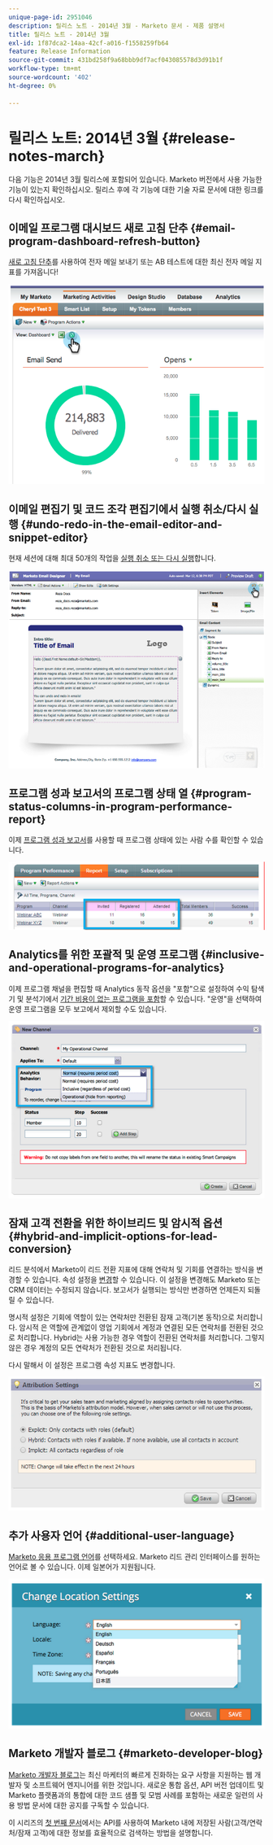 ```yaml
---
unique-page-id: 2951046
description: 릴리스 노트 - 2014년 3월 - Marketo 문서 - 제품 설명서
title: 릴리스 노트 - 2014년 3월
exl-id: 1f87dca2-14aa-42cf-a016-f1558259fb64
feature: Release Information
source-git-commit: 431bd258f9a68bbb9df7acf043085578d3d91b1f
workflow-type: tm+mt
source-wordcount: '402'
ht-degree: 0%

---
```


# 릴리스 노트: 2014년 3월 {#release-notes-march}

다음 기능은 2014년 3월 릴리스에 포함되어 있습니다. Marketo 버전에서 사용 가능한 기능이 있는지 확인하십시오. 릴리스 후에 각 기능에 대한 기술 자료 문서에 대한 링크를 다시 확인하십시오.

## 이메일 프로그램 대시보드 새로 고침 단추 {#email-program-dashboard-refresh-button}

[새로 고침 단추](/help/marketo/product-docs/email-marketing/email-programs/email-program-data/use-the-email-program-dashboard.md)를 사용하여 전자 메일 보내기 또는 AB 테스트에 대한 최신 전자 메일 지표를 가져옵니다!

![](assets/image2014-9-22-11-3a35-3a15.png)

## 이메일 편집기 및 코드 조각 편집기에서 실행 취소/다시 실행 {#undo-redo-in-the-email-editor-and-snippet-editor}

현재 세션에 대해 최대 50개의 작업을 [실행 취소 또는 다시 실행](/help/marketo/product-docs/email-marketing/general/email-editor-2/edit-elements-in-an-email.md)합니다.

![](assets/image2014-9-22-11-3a35-3a40.png)

## 프로그램 성과 보고서의 프로그램 상태 열 {#program-status-columns-in-program-performance-report}

이제 [프로그램 성과 보고서](/help/marketo/product-docs/core-marketo-concepts/programs/program-performance-report/add-program-status-columns-to-a-program-report.md)를 사용할 때 프로그램 상태에 있는 사람 수를 확인할 수 있습니다.

![](assets/image2014-9-22-11-3a36-3a13.png)

## Analytics를 위한 포괄적 및 운영 프로그램 {#inclusive-and-operational-programs-for-analytics}

이제 프로그램 채널을 편집할 때 Analytics 동작 옵션을 &quot;포함&quot;으로 설정하여 수익 탐색기 및 분석기에서 [기간 비용이 없는 프로그램을 포함](/help/marketo/product-docs/reporting/revenue-cycle-analytics/program-analytics/make-a-program-without-a-period-cost-available-in-revenue-explorer-and-analyzers.md)할 수 있습니다. &quot;운영&quot;을 선택하여 운영 프로그램을 모두 보고에서 제외할 수도 있습니다.

![](assets/image2014-9-22-11-3a36-3a32.png)

## 잠재 고객 전환을 위한 하이브리드 및 암시적 옵션 {#hybrid-and-implicit-options-for-lead-conversion}

리드 분석에서 Marketo이 리드 전환 지표에 대해 연락처 및 기회를 연결하는 방식을 변경할 수 있습니다. 속성 설정을 [변경](/help/marketo/product-docs/administration/settings/change-attribution-settings-for-analytics.md)할 수 있습니다. 이 설정을 변경해도 Marketo 또는 CRM 데이터는 수정되지 않습니다. 보고서가 실행되는 방식만 변경하면 언제든지 되돌릴 수 있습니다.

명시적 설정은 기회에 역할이 있는 연락처만 전환된 잠재 고객(기본 동작)으로 처리합니다. 암시적 은 역할에 관계없이 영업 기회에서 계정과 연결된 모든 연락처를 전환된 것으로 처리합니다. Hybrid는 사용 가능한 경우 역할이 전환된 연락처를 처리합니다. 그렇지 않은 경우 계정의 모든 연락처가 전환된 것으로 처리됩니다.

다시 말해서 이 설정은 프로그램 속성 지표도 변경합니다.

![](assets/image2014-9-22-11-3a36-3a51.png)

## 추가 사용자 언어 {#additional-user-language}

[Marketo 응용 프로그램 언어](/help/marketo/product-docs/administration/settings/select-your-language-locale-and-time-zone.md)를 선택하세요. Marketo 리드 관리 인터페이스를 원하는 언어로 볼 수 있습니다. 이제 일본어가 지원됩니다.

![](assets/image2014-9-22-11-3a37-3a14.png)

## Marketo 개발자 블로그 {#marketo-developer-blog}

[Marketo 개발자 블로그](https://developers.marketo.com/blog/)는 최신 마케터의 빠르게 진화하는 요구 사항을 지원하는 웹 개발자 및 소프트웨어 엔지니어를 위한 것입니다. 새로운 통합 옵션, API 버전 업데이트 및 Marketo 플랫폼과의 통합에 대한 코드 샘플 및 모범 사례를 포함하는 새로운 일련의 사용 방법 문서에 대한 공지를 구독할 수 있습니다.

이 시리즈의 [첫 번째 문서](https://developers.marketo.com/blog/retrieving-customer-and-prospect-information-from-marketo-using-the-api/)에서는 API를 사용하여 Marketo 내에 저장된 사람(고객/연락처/잠재 고객)에 대한 정보를 효율적으로 검색하는 방법을 설명합니다.
